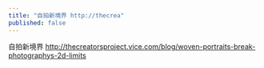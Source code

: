 ```yaml
---
title: "自拍新境界 http://thecrea"
published: false
---
```

自拍新境界 http://thecreatorsproject.vice.com/blog/woven-portraits-break-photographys-2d-limits

